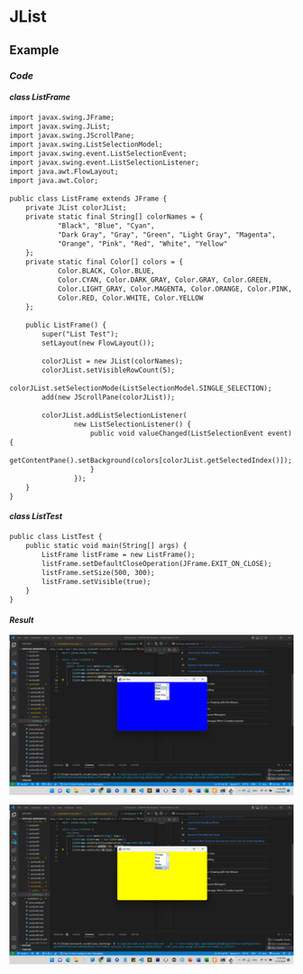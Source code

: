 # **JList**

## **Example**

### ***Code***

#### *class* ***ListFrame***

```
import javax.swing.JFrame;
import javax.swing.JList;
import javax.swing.JScrollPane;
import javax.swing.ListSelectionModel;
import javax.swing.event.ListSelectionEvent;
import javax.swing.event.ListSelectionListener;
import java.awt.FlowLayout;
import java.awt.Color;

public class ListFrame extends JFrame {
    private JList colorJList;
    private static final String[] colorNames = {
            "Black", "Blue", "Cyan",
            "Dark Gray", "Gray", "Green", "Light Gray", "Magenta",
            "Orange", "Pink", "Red", "White", "Yellow"
    };
    private static final Color[] colors = {
            Color.BLACK, Color.BLUE,
            Color.CYAN, Color.DARK_GRAY, Color.GRAY, Color.GREEN,
            Color.LIGHT_GRAY, Color.MAGENTA, Color.ORANGE, Color.PINK,
            Color.RED, Color.WHITE, Color.YELLOW
    };

    public ListFrame() {
        super("List Test");
        setLayout(new FlowLayout());

        colorJList = new JList(colorNames);
        colorJList.setVisibleRowCount(5);
        colorJList.setSelectionMode(ListSelectionModel.SINGLE_SELECTION);
        add(new JScrollPane(colorJList));

        colorJList.addListSelectionListener(
                new ListSelectionListener() {
                    public void valueChanged(ListSelectionEvent event) {
                        getContentPane().setBackground(colors[colorJList.getSelectedIndex()]);
                    }
                });
    }
}
```

#### *class* ***ListTest***

```
public class ListTest {
    public static void main(String[] args) {
        ListFrame listFrame = new ListFrame();
        listFrame.setDefaultCloseOperation(JFrame.EXIT_ON_CLOSE);
        listFrame.setSize(500, 300);
        listFrame.setVisible(true);
    }
}
```

#### ***Result***

![](/code/assets/images/java_swing/section09/section09_12/ListTest%5Bpic1%5D.png)

![](/code/assets/images/java_swing/section09/section09_12/ListTest%5Bpic2%5D.png)